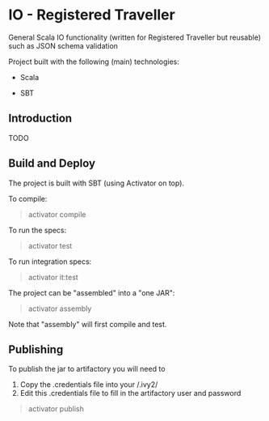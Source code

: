 IO - Registered Traveller
=========================
General Scala IO functionality (written for Registered Traveller but reusable) such as JSON schema validation

Project built with the following (main) technologies:

- Scala

- SBT

Introduction
------------
TODO

Build and Deploy
----------------
The project is built with SBT (using Activator on top).

To compile:
> activator compile

To run the specs:
> activator test

To run integration specs:
> activator it:test

The project can be "assembled" into a "one JAR":
> activator assembly

Note that "assembly" will first compile and test.

Publishing
----------
To publish the jar to artifactory you will need to 

1. Copy the .credentials file into your <home directory>/.ivy2/
2. Edit this .credentials file to fill in the artifactory user and password

> activator publish